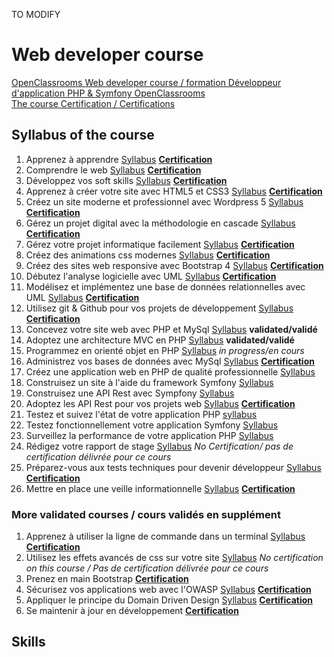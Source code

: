 TO MODIFY

# Web developer course
[OpenClassrooms Web developer course / formation Développeur d'application PHP & Symfony OpenClassrooms](https://openclassrooms.com/fr/paths/59-developpeur-dapplication-php-symfony)  
[The course Certification / Certifications](https://github.com/s-manguy/diploma/blob/main/FRONT-END/sandrine-manguy-certification-Front-End-apps.png)

## Syllabus of the course

1. Apprenez à apprendre [Syllabus](https://openclassrooms.com/fr/courses/4312781-apprenez-a-apprendre) **[Certification](https://github.com/s-manguy/diploma/blob/main/PHP/certificate-apprendre-5054820055.pdf)**  
1. Comprendre le web [Syllabus](https://openclassrooms.com/fr/courses/1946386-comprendre-le-web) **[Certification](https://github.com/s-manguy/diploma/blob/main/PHP/certificate-comprendre-web-2660422636.pdf)**  
1. Développez vos soft skills [Syllabus](https://openclassrooms.com/fr/courses/6692406-developpez-vos-soft-skills) **[Certification](https://github.com/s-manguy/diploma/blob/main/PHP/certificate-soft-skills-2595028589.pdf)**  
1. Apprenez à créer votre site avec HTML5 et CSS3 [Syllabus](https://openclassrooms.com/fr/courses/1603881-apprenez-a-creer-votre-site-web-avec-html5-et-css3) **[Certification](https://github.com/s-manguy/diploma/blob/main/PHP/certificate-html-css-5508465518.pdf)** 
1. Créez un site moderne et professionnel avec Wordpress 5 [Syllabus](https://openclassrooms.com/fr/courses/5489551-creez-un-site-moderne-et-professionnel-avec-wordpress-5) **[Certification](https://github.com/s-manguy/diploma/blob/main/PHP/certificate-wordpress-moderne-professionnel-9932423001.pdf)**
1. Gérez un projet digital avec la méthodologie en cascade [Syllabus](https://openclassrooms.com/fr/courses/4296701-gerez-un-projet-digital-avec-une-methodologie-en-cascade) **[Certification](https://github.com/s-manguy/diploma/blob/main/PHP/certificate-gestion-projet-en-cascade-7784459429.pdf)** 
1. Gérez votre projet informatique facilement [Syllabus](https://openclassrooms.com/fr/courses/4192086-gerez-votre-projet-informatique-facilement) **[Certification](https://github.com/s-manguy/diploma/blob/main/PHP/certificate-gestion-projet-informatique-3101496005.pdf)**
1. Créez des animations css modernes [Syllabus](https://openclassrooms.com/fr/courses/5919246-creez-des-animations-css-modernes) **[Certification](https://github.com/s-manguy/diploma/blob/main/PHP/certificate-animation-css-modernes-6629953349.pdf)**  
1. Créez des sites web responsive avec Bootstrap 4 [Syllabus](https://openclassrooms.com/fr/courses/6391096-creez-des-sites-web-responsive-avec-bootstrap-4) **[Certification](https://github.com/s-manguy/diploma/blob/main/PHP/certificate-bootstrap-4-5100297731.pdf)**   
1. Débutez l'analyse logicielle avec UML [Syllabus](https://openclassrooms.com/fr/courses/2035826-debutez-lanalyse-logicielle-avec-uml) **[Certification](https://github.com/s-manguy/diploma/blob/main/PHP/certificate-uml-5143672466.pdf)**
1. Modélisez et implémentez une base de données relationnelles avec UML [Syllabus](https://openclassrooms.com/fr/courses/4055451-modelisez-et-implementez-une-base-de-donnees-relationnelle-avec-uml) **[Certification](https://github.com/s-manguy/diploma/blob/main/PHP/certificate-UML-9518327322.pdf)**    
1. Utilisez git & Github pour vos projets de développement [Syllabus](https://openclassrooms.com/fr/courses/5641721-utilisez-git-et-github-pour-vos-projets-de-developpement) **[Certification]()**  
1. Concevez votre site web avec PHP et MySql [Syllabus](https://openclassrooms.com/fr/courses/918836-concevez-votre-site-web-avec-php-et-mysql) **validated/validé**
1. Adoptez une architecture MVC en PHP [Syllabus](https://openclassrooms.com/fr/courses/4670706-adoptez-une-architecture-mvc-en-php) **validated/validé**
1. Programmez en orienté objet en PHP [Syllabus](https://openclassrooms.com/fr/courses/1665806-programmez-en-oriente-objet-en-php) *in progress/en cours*  
1. Administrez vos bases de données avec MySql [Syllabus](https://openclassrooms.com/fr/courses/1959476-administrez-vos-bases-de-donnees-avec-mysql) **[Certification](https://github.com/s-manguy/diploma/blob/main/PHP/certificate-mysql-8450004853.pdf)** 
1. Créez une application web en PHP de qualité professionnelle [Syllabus](https://openclassrooms.com/fr/courses/6031956-creez-une-application-web-en-php-de-qualite-professionnelle)  
1. Construisez un site à l'aide du framework Symfony [Syllabus](https://openclassrooms.com/fr/courses/5489656-construisez-un-site-web-a-l-aide-du-framework-symfony-5)  
1. Construisez une API Rest avec Sympfony [Syllabus](https://openclassrooms.com/fr/courses/4087036-construisez-une-api-rest-avec-symfony)  
1. Adoptez les API Rest pour vos projets web [Syllabus](https://openclassrooms.com/fr/courses/6573181-adoptez-les-api-rest-pour-vos-projets-web) **[Certification](https://github.com/s-manguy/diploma/blob/main/PHP/certificate-api-rest-4151434869.pdf)**  
1. Testez et suivez l'état de votre application PHP [syllabus](https://openclassrooms.com/fr/courses/4087056-testez-et-suivez-letat-de-votre-application-php)  
1. Testez fonctionnellement votre application Symfony [Syllabus](https://openclassrooms.com/fr/courses/4087076-testez-fonctionnellement-votre-application-symfony)  
1. Surveillez la performance de votre application PHP [Syllabus](https://openclassrooms.com/fr/courses/4939956-surveillez-la-performance-de-votre-application-php)  
1. Rédigez votre rapport de stage [Syllabus](https://openclassrooms.com/fr/courses/4466756-redigez-votre-rapport-de-stage) *No Certification/ pas de certification délivrée pour ce cours*    
1. Préparez-vous aux tests techniques pour devenir développeur [Syllabus](https://openclassrooms.com/fr/courses/6045521-preparez-vous-aux-tests-techniques-pour-devenir-developpeur) **[Certification](https://github.com/s-manguy/diploma/blob/main/PHP/certificate-tests-techniques-6246894373.pdf)**
1. Mettre en place une veille informationnelle [Syllabus](https://openclassrooms.com/fr/courses/4805776-mettez-en-place-un-systeme-de-veille-informationnelle) **[Certification](https://github.com/s-manguy/diploma/blob/main/PHP/certificate-veille-informationnelle-2061319342.pdf)**


### More validated courses / cours validés en supplément
1. Apprenez à utiliser la ligne de commande dans un terminal [Syllabus](https://openclassrooms.com/fr/courses/6173491-apprenez-a-utiliser-la-ligne-de-commande-dans-un-terminal) **[Certification]()**  
1. Utilisez les effets avancés de css sur votre site [Syllabus](https://openclassrooms.com/fr/courses/2745636-utilisez-les-effets-avances-de-css-sur-votre-site) *No certification on this course / Pas de certification délivrée pour ce cours*  
3. Prenez en main Bootstrap **[Certification](https://github.com/s-manguy/diploma/blob/main/PHP/certificate-bootstrap-5505065014.pdf)**  
4. Sécurisez vos applications web avec l'OWASP [Syllabus](https://openclassrooms.com/fr/courses/6179306-securisez-vos-applications-web-avec-lowasp) **[Certification](https://github.com/s-manguy/diploma/blob/main/PHP/certificate-owasp-7141137906.pdf)**   
5. Appliquer le principe du Domain Driven Design [Syllabus](https://openclassrooms.com/fr/courses/5647281-appliquez-le-principe-du-domain-driven-design-a-votre-application) **[Certification](https://github.com/s-manguy/diploma/blob/main/FRONT-END/certificate-domain-driven-design-8071204902.pdf)** 
6. Se maintenir à jour en développement **[Certification](https://github.com/s-manguy/diploma/blob/main/PHP/certificate-se-maintenir-a-jour-developpement-1330322190.pdf )**

## Skills
